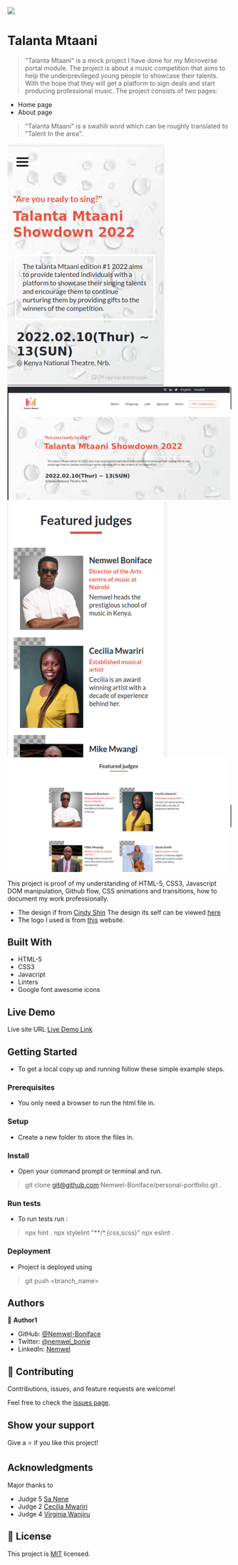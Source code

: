 ![](https://img.shields.io/badge/Microverse-blueviolet)

# Talanta Mtaani

> "Talanta Mtaani" is a mock project I have done for my Microverse portal module. The project is about a music competition that aims to help the underprevileged young people to showcase their talents. With the hope that they will get a platform to sign deals and start producing professional music.
> The project consists of two pages:
- Home page
- About page
> "Talanta Mtaani" is a swahili word which can be roughly translated to "Talent In the area".

![screenshot](./images/TalantaMS-MV.png)
![screenshot](./images/TalantaM-DV.png)
![screenshot](./images/TalantaMJ-MV.png)
![screenshot](./images/TalantaMS-DV.png)

This project is proof of my understanding of HTML-5, CSS3, Javascript DOM manipulation, Github flow, CSS animations and transitions, how to document my work professionally.
- The design if from [Cindy Shin](https://www.behance.net/adagio07) The design its self can be viewed [here](https://www.behance.net/gallery/29845175/CC-Global-Summit-2015)
- The logo I used is from [this](https://hatchful.shopify.com/onboarding/brand-values) website.

## Built With

- HTML-5
- CSS3
- Javacript
- Linters
- Google font awesome icons

## Live Demo
Live site URL
[Live Demo Link](https://nemwel-boniface.github.io/Talanta-Mtaani/)


## Getting Started


- To get a local copy up and running follow these simple example steps.

### Prerequisites

- You only need a browser to run the html file in.

### Setup

- Create a new folder to store the files in.

### Install

- Open your command prompt or terminal and run.
> git clone git@github.com:Nemwel-Boniface/personal-portfolio.git .


### Run tests

- To run tests run :
> npx hint .
> npx stylelint "**/*.{css,scss}"
> npx eslint .

### Deployment

- Project is deployed using
> git push <branch_name>



## Authors

👤 **Author1**

- GitHub: [@Nemwel-Boniface ](https://github.com/Nemwel-Boniface)
- Twitter: [@nemwel_bonie](https://twitter.com/nemwel_bonie)
- LinkedIn: [Nemwel](https://www.linkedin.com/in/nemwel-nyandoro-aa1b2620b/)


## 🤝 Contributing

Contributions, issues, and feature requests are welcome!

Feel free to check the [issues page](https://github.com/Nemwel-Boniface/Talanta-Mtaani/issues).

## Show your support

Give a ⭐️ if you like this project!

## Acknowledgments
Major thanks to
- Judge 5 [Sa Nene](https://www.instagram.com/iamsamuelmunene/)
- Judge 2 [Cecilia Mwariri](https://www.instagram.com/cecilia_mwariri/)
- Judge 4 [Virginia Wanjiru](https://www.instagram.com/v.e.e_wanjiru_/)

## 📝 License

This project is [MIT](./MIT.md) licensed.